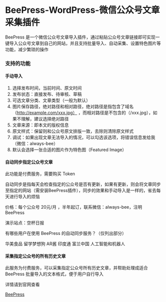 # BeePress-WordPress-微信公众号文章采集插件
BeePress 是一个微信公众号文章导入插件，通过粘贴公众号文章链接即可实现一键导入公众号文章到自己的网站，并且支持批量导入、自动采集、设置特色图片等功能，减少繁琐的操作

### 支持的功能  
#### 手动导入
1. 选择发布时间，当前时间、原文时间  
2. 发布状态：直接发布、待审核、草稿  
3. 可选文章分类、文章类型（一般为默认）  
4. 图片保存路径，绝对路径和相对路径，绝对路径是指包含了域名（http://example.com/xxx.jpg） ，而相对路径是不包含的（/xxx.jpg），如果不理解，建议选择绝对路径  
5. 文章来源：即本文的版权信息  
6. 原文样式：保留则和公众号原文排版一致，去除则清除原文样式  
7. 调试：如果出现文章无法导入的情况，可以勾选该选项，将错误信息发给我（微信：always-bee）  
8. 默认会选择一张合适的图片作为特色图（Featured Image）  

#### 自动同步指定公众号文章
此功能是付费服务，需要购买 Token

自动同步是指每天会检查指定的公众号是否有更新，如果有更新，则会将文章同步至指定的网站（需安装BeePress插件），同步的效果和手动导入是一样的，省去每天进行导入的烦恼

价格：每个公众号 20元/月 ，半年起订，联系微信：always-bee，注明 BeePress

演示站点：空杯日报

有哪些用户在使用 BeePress 的自动同步服务？（仅列出部分）

华美食品      留学梦想狗      AR酱     印度通     富兰中国     人工智能和机器人

#### 采集指定公众号的所有历史文章  

此服务为付费服务，可以采集指定公众号所有历史文章，并帮助处理成适合 BeePress 批量导入的文本格式，便于用户自行导入

详情请到官网查看

[BeePress](http://artizen.me/beepress)
